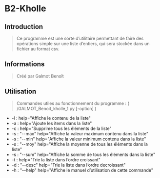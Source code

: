 # B2-Kholle
## Introduction

> Ce programme est une sorte d’utilitaire permettant de faire des opérations simple sur
une liste d’entiers, qui sera stockée dans un fichier au format csv.

## Informations

>Créé par Galmot Benoît 

## Utilisation

> Commandes utiles au fonctionnement  du programme :
 ( /GALMOT_Benoit_kholle_1.py [-option] )
* -l  :           help="Affiche le contenu de la liste"
* -a  :           help="Ajoute les items dans la liste"
* -c  :           help="Supprime tous les éléments de la liste"
* -s  : "--max"   help="Affiche la valeur maximum contenu dans la liste"
* -s  : "--min"   help="Affiche la valeur minimum contenu dans la liste"
* -s  : "--moy"   help="Affiche la moyenne de tous les éléments dans la liste"
* -s  : "--sum"   help="Affiche la somme de tous les éléments dans la liste"
* -t  :           help="Trie la liste dans l’ordre croissant"
* -d  : "--desc"  help="Trie la liste dans l’ordre decroissant"
* -h  : "--help"  help="Affiche le manuel d’utilisation de cette commande"
 
